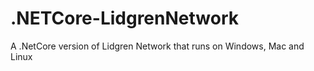 # .NETCore-LidgrenNetwork
 A .NetCore version of Lidgren Network that runs on Windows, Mac and Linux 
